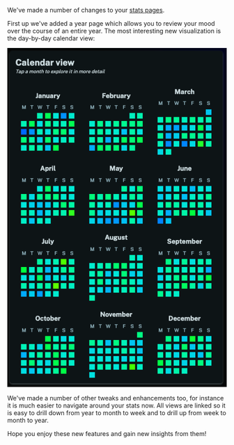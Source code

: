 We've made a number of changes to your [stats pages](/stats).

First up we've added a year page which allows you to review your mood over the course of an entire year. The most interesting new visualization is the day-by-day calendar view:

![Screenshot demonstrating the calendar view](./screenshot.png "Screenshot demonstrating the calendar view")

We've made a number of other tweaks and enhancements too, for instance it is much easier to navigate around your stats now. All views are linked so it is easy to drill down from year to month to week and to drill up from week to month to year.

Hope you enjoy these new features and gain new insights from them!
